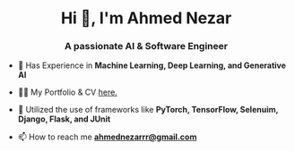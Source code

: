 <h1 align="center">Hi 👋, I'm Ahmed Nezar</h1>
<h3 align="center">A passionate AI & Software Engineer</h3>

- 🌱 Has Experience in **Machine Learning, Deep Learning, and Generative AI**

- 👨‍💻 My Portfolio & CV [here.](https://ahmed-nezar.github.io/Portfolio/)

- 💬 Utilized the use of frameworks like **PyTorch, TensorFlow, Selenuim, Django, Flask, and JUnit**

- 📫 How to reach me **ahmednezarrr@gmail.com**


